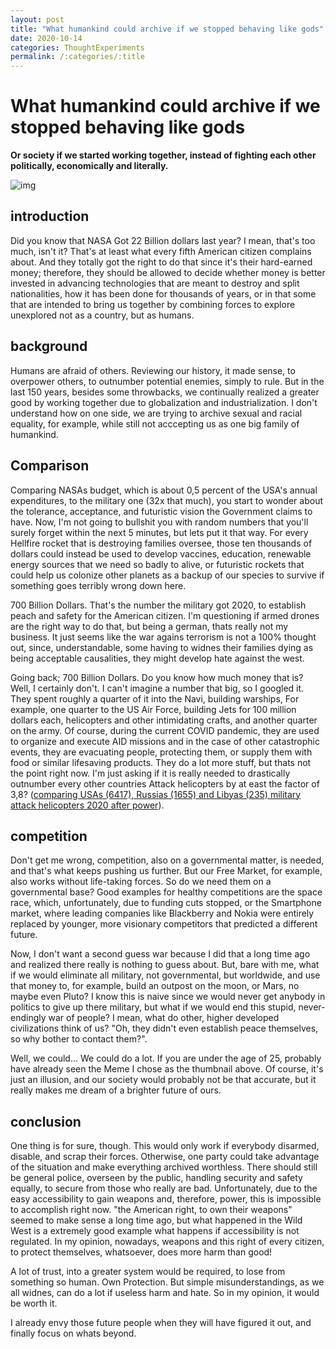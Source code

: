 ```yaml
---
layout: post
title: "What humankind could archive if we stopped behaving like gods"
date: 2020-10-14
categories: ThoughtExperiments
permalink: /:categories/:title
---
```


# What humankind could archive if we stopped behaving like gods

**Or society if we started working together, instead of fighting each other politically, economically and literally.**

![img](https://i.kym-cdn.com/entries/icons/mobile/000/026/738/future.jpg)

## introduction

Did you know that NASA Got 22 Billion dollars last year? I mean, that's too much, isn't it? That's at least what every fifth American citizen complains about. And they totally got the right to do that since it's their hard-earned money; therefore, they should be allowed to decide whether money is better invested in advancing technologies that are meant to destroy and split nationalities, how it has been done for thousands of years, or in that some that are intended to bring us together by combining forces to explore unexplored not as a country, but as humans.

## background

Humans are afraid of others. Reviewing our history, it made sense, to overpower others, to outnumber potential enemies, simply to rule. But in the last 150 years, besides some throwbacks, we continually realized a greater good by working together due to globalization and industrialization. I don't understand how on one side, we are trying to archive sexual and racial equality, for example, while still not acccepting us as one big family of humankind.

## Comparison

Comparing NASAs budget, which is about 0,5 percent of the USA's annual expenditures, to the military one (32x that much), you start to wonder about the tolerance, acceptance, and futuristic vision the Government claims to have. Now, I'm not going to bullshit you with random numbers that you'll surely forget within the next 5 minutes, but lets put it that way. For every Hellfire rocket that is destroying families oversee, those ten thousands of dollars could instead be used to develop vaccines, education, renewable energy sources that we need so badly to alive, or futuristic rockets that could help us colonize other planets as a backup of our species to survive if something goes terribly wrong down here.

700 Billion Dollars. That's the number the military got 2020, to establish peach and safety for the American citizen. I'm questioning if armed drones are the right way to do that, but being a german, thats really not my business. It just seems like the war agains terrorism is not a 100% thought out, since, understandable, some having to widnes their families dying as being acceptable causalities, they might develop hate against the west.

Going back; 700 Billion Dollars. Do you know how much money that is? Well, I certainly don't. I can't imagine a number that big, so I googled it. They spent roughly a quarter of it into the Navi, building warships, For example, one quarter to the US Air Force, building Jets for 100 million dollars each, helicopters and other intimidating crafts, and another quarter on the army. Of course, during the current COVID pandemic, they are used to organize and execute AID missions and in the case of other catastrophic events, they are evacuating people, protecting them, or supply them with food or similar lifesaving products. They do a lot more stuff, but thats not the point right now. I'm just asking if it is really needed to drastically outnumber every other countries Attack helicopters by at east the factor of 3,8? ([comparing USAs (6417), Russias (1655) and Libyas (235) military attack helicopters 2020 after power](https://www.nationmaster.com/country-info/stats/Military/Army/Attack-helicopters)).

## competition

Don't get me wrong, competition, also on a governmental matter, is needed, and that's what keeps pushing us further. But our Free Market, for example, also works without life-taking forces. So do we need them on a governmental base? Good examples for healthy competitions are the space race, which, unfortunately, due to funding cuts stopped, or the Smartphone market, where leading companies like Blackberry and Nokia were entirely replaced by younger, more visionary competitors that predicted a different future.

Now, I don't want a second guess war because I did that a long time ago and realized there really is nothing to guess about. But, bare with me, what if we would eliminate all military, not governmental, but worldwide, and use that money to, for example, build an outpost on the moon, or Mars, no maybe even Pluto? I know this is naive since we would never get anybody in politics to give up there military, but what if we would end this stupid, never-endingly war of people? I mean, what do other, higher developed civilizations think of us? "Oh, they didn't even establish peace themselves, so why bother to contact them?".

Well, we could... We could do a lot. If you are under the age of 25, probably have already seen the Meme I chose as the thumbnail above. Of course, it's just an illusion, and our society would probably not be that accurate, but it really makes me dream of a brighter future of ours.

## conclusion

One thing is for sure, though. This would only work if everybody disarmed, disable, and scrap their forces. Otherwise, one party could take advantage of the situation and make everything archived worthless. There should still be general police, overseen by the public, handling security and safety equally, to secure from those who really are bad. Unfortunately, due to the easy accessibility to gain weapons and, therefore, power, this is impossible to accomplish right now. "the American right, to own their weapons" seemed to make sense a long time ago, but what happened in the Wild West is a extremely good example what happens if accessibility is not regulated. In my opinion, nowadays, weapons and this right of every citizen, to protect themselves, whatsoever, does more harm than good!

A lot of trust, into a greater system would be required, to lose from something so human. Own Protection. But simple misunderstandings, as we all widnes, can do a lot if useless harm and hate. So in my opinion, it would be worth it.

I already envy those future people when they will have figured it out, and finally focus on whats beyond.